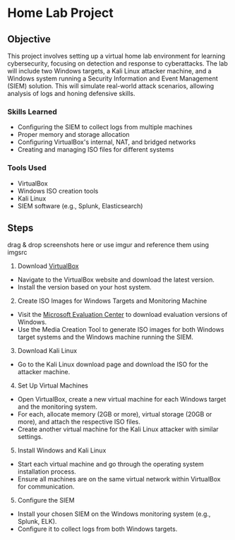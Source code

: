 # Home Lab Project

## Objective

This project involves setting up a virtual home lab environment for learning cybersecurity, focusing on detection and response to cyberattacks. The lab will include two Windows targets, a Kali Linux attacker machine, and a Windows system running a Security Information and Event Management (SIEM) solution. This will simulate real-world attack scenarios, allowing analysis of logs and honing defensive skills.

### Skills Learned

- Configuring the SIEM to collect logs from multiple machines
- Proper memory and storage allocation 
- Configuring VirtualBox's internal, NAT, and bridged networks
- Creating and managing ISO files for different systems

### Tools Used

- VirtualBox
- Windows ISO creation tools
- Kali Linux
- SIEM software (e.g., Splunk, Elasticsearch)

## Steps
drag & drop screenshots here or use imgur and reference them using imgsrc

1. Download <a href="https://www.virtualbox.org/">VirtualBox</a>

- Navigate to the VirtualBox website and download the latest version.
- Install the version based on your host system.
  
2. Create ISO Images for Windows Targets and Monitoring Machine

- Visit the <a href="https://www.microsoft.com/en-us/software-download/windows10">Microsoft Evaluation Center</a> to download evaluation versions of Windows.
- Use the Media Creation Tool to generate ISO images for both Windows target systems and the Windows machine running the SIEM.
3. Download Kali Linux

- Go to the Kali Linux download page and download the ISO for the attacker machine.
4. Set Up Virtual Machines

- Open VirtualBox, create a new virtual machine for each Windows target and the monitoring system.
- For each, allocate memory (2GB or more), virtual storage (20GB or more), and attach the respective ISO files.
- Create another virtual machine for the Kali Linux attacker with similar settings.
5. Install Windows and Kali Linux

- Start each virtual machine and go through the operating system installation process.
- Ensure all machines are on the same virtual network within VirtualBox for communication.
5. Configure the SIEM

- Install your chosen SIEM on the Windows monitoring system (e.g., Splunk, ELK).
- Configure it to collect logs from both Windows targets.

